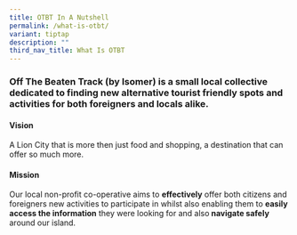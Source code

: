 ```yaml
---
title: OTBT In A Nutshell
permalink: /what-is-otbt/
variant: tiptap
description: ""
third_nav_title: What Is OTBT
---
```

<h3><strong>Off The Beaten Track (by Isomer) is a small local collective dedicated to finding new alternative tourist friendly spots and activities for both foreigners and locals alike.</strong></h3>
<h4><strong>Vision</strong></h4>
<p>A Lion City that is more then just food and shopping, a destination that
can offer so much more.</p>
<h4><strong>Mission</strong></h4>
<p>Our local non-profit co-operative aims to <strong>effectively</strong> offer
both citizens and foreigners new activities to participate in whilst also
enabling them to <strong>easily access the information</strong> they were
looking for and also<strong> navigate safely </strong>around our island.</p>
<p></p>